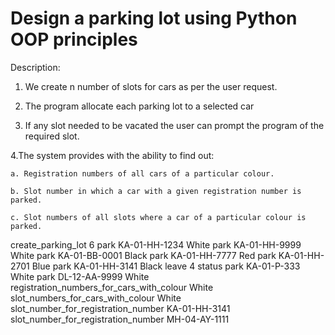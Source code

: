 # Design a parking lot using Python OOP principles

Description:

1. We create n number of slots for cars as per the user request.

2. The program allocate each parking lot to a selected car

3. If any slot needed to be vacated the user can prompt the program of the required slot.

4.The system  provides with the ability to find out:

    a. Registration numbers of all cars of a particular colour.

    b. Slot number in which a car with a given registration number is parked.

    c. Slot numbers of all slots where a car of a particular colour is parked.

create_parking_lot 6
park KA-01-HH-1234 White
park KA-01-HH-9999 White
park KA-01-BB-0001 Black
park KA-01-HH-7777 Red
park KA-01-HH-2701 Blue
park KA-01-HH-3141 Black
leave 4
status
park KA-01-P-333 White
park DL-12-AA-9999 White
registration_numbers_for_cars_with_colour White
slot_numbers_for_cars_with_colour White
slot_number_for_registration_number KA-01-HH-3141
slot_number_for_registration_number MH-04-AY-1111

